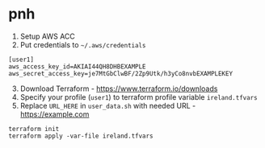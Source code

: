 # pnh

1. Setup AWS ACC
2. Put credentials to `~/.aws/credentials`
```
[user1]
aws_access_key_id=AKIAI44QH8DHBEXAMPLE
aws_secret_access_key=je7MtGbClwBF/2Zp9Utk/h3yCo8nvbEXAMPLEKEY
```
3. Download Terraform - https://www.terraform.io/downloads
4. Specify your profile (`user1`) to terraform profile variable `ireland.tfvars`
4. Replace `URL_HERE` in `user_data.sh` with needed URL - https://example.com
```
terraform init
terraform apply -var-file ireland.tfvars
```
